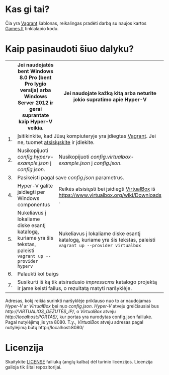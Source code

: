 # Kas gi tai?

Čia yra [Vagrant](https://www.vagrantup.com) šablonas, reikalingas pradėti darbą su naujos kartos [Games.lt](http://games.lt) tinklalapio kodu.

# Kaip pasinaudoti šiuo dalyku?

<table>
   <tr>
        <th>
        </th>
      <th>
      Jei naudojatės bent Windows 8.0 Pro (bent Pro lygio versija) arba Windows Server 2012 ir gerai suprantate kaip Hyper-V veikia.
      </th>
      <th>
      Jei naudojate kažką kitą arba neturite jokio supratimo apie Hyper-V
      </th>      
   </tr>
   <tr>
   <td>
   1.
   </td>
   <td colspan="2">
   Įsitikinkite, kad Jūsų kompiuteryje yra įdiegtas <a href="https://www.vagrantup.com">Vagrant</a>. Jei ne, tuomet <a href="https://www.vagrantup.com/downloads.html">atsisiųskite</a> ir įdiekite.
   </td>
   </tr>
   <tr>
   <td>
   2.
   </td>     
   <td>
   Nusikopijuoti <i>config.hyperv-example.json</i> į <i>config.json</i>.
   </td>
      <td>
      Nusikopijuoti <i>config.virtualbox-example.json</i> į <i>config.json</i>.
   </td>
  </tr>
  <tr>
   <td>
   3.
   </td>
   <td colspan="2">
   Pasikeisti pagal save <i>config.json</i> parametrus.
   </td>
   </tr>
      <tr>
   <td>
   4.
   </td>
   <td>
   Hyper-V galite įsidiegti per Windows componentus
   </td>
   <td>
   Reikės atsisiųsti bei įsidiegti <a href="https://www.virtualbox.org/">VirtualBox</a> iš <a href="https://www.virtualbox.org/wiki/Downloads ">https://www.virtualbox.org/wiki/Downloads </a>.   
   </td> 
   </tr>
   <tr>
   <td>
   5.
   </td>
      <td>
      Nukeliavus į lokaliame diske esantį katalogą, kuriame yra šis tekstas, paleisti <br />
      <code>vagrant up --provider hyperv</code>
   </td>
      <td>
      Nukeliavus į lokaliame diske esantį katalogą, kuriame yra šis tekstas, paleisti <br />
      <code>vagrant up --provider virtualbox</code>
   </td>   
   </tr>
      <td>
   6.
   </td>
      <td colspan="2">
      Palaukti kol baigs
   </td>
   
   </tr>
   <tr>
      <td>
   7.
   </td>
      <td colspan="2">
      Susikurti iš ką tik atsiradusio <i>impresscms</i> katalogo projektą ir jame keisti failus, o rezultatą matyti naršyklėje.
   </td>   
   </tr>
</table>

Adresas, kokį reikia surinkti naršyklėje priklauso nuo to ar naudojamas *Hyper-V* ar *VirtualBox* bei nuo *config.json*. *Hyper-V* atveju greičiausiai bus *http://VIRTUALIOS_DĖŽUTĖS_IP/*, o *VirtualBox* atveju *http://localhost:PORTAS/*, kur portas yra nurodytas config.json failiuke. Pagal nutylėjimą jis yra 8080. T.y., *VirtualBox* atveju adresas pagal nutylėjimą būtų http://localhost:8080/

# Licenzija

Skaitykite [LICENSE](https://raw.githubusercontent.com/GamesLT/web-devbox/master/LICENSE) failiuką (anglų kalba) dėl turinio licenzijos. Licenzija galioja tik šitai repozitorijai.

